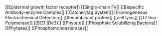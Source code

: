 [[Epidermal growth factor receptor]]
[[Single-chain Fv]]
[[Bispecific Antibody-enzyme Complex]]
[[Catcher/tag System]]
[[Homogeneous Electrochemical Detection]]
[[Recombinant protein]]
[[cell lysis]]
[[T7 Rna Polymerase]]
[[Bl21 (De3)]]
[[Phytate]]
[[Phosphate Solubilizing Bacteria]]
[[Phytases]]
[[Phosphomonoesterases]]
